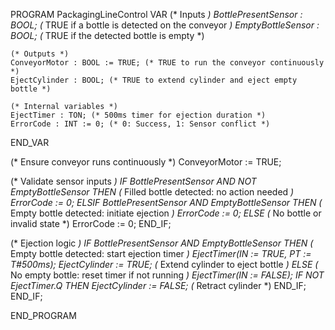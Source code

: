 PROGRAM PackagingLineControl
VAR
    (* Inputs *)
    BottlePresentSensor : BOOL; (* TRUE if a bottle is detected on the conveyor *)
    EmptyBottleSensor : BOOL; (* TRUE if the detected bottle is empty *)
    
    (* Outputs *)
    ConveyorMotor : BOOL := TRUE; (* TRUE to run the conveyor continuously *)
    EjectCylinder : BOOL; (* TRUE to extend cylinder and eject empty bottle *)
    
    (* Internal variables *)
    EjectTimer : TON; (* 500ms timer for ejection duration *)
    ErrorCode : INT := 0; (* 0: Success, 1: Sensor conflict *)
END_VAR

(* Ensure conveyor runs continuously *)
ConveyorMotor := TRUE;

(* Validate sensor inputs *)
IF BottlePresentSensor AND NOT EmptyBottleSensor THEN
    (* Filled bottle detected: no action needed *)
    ErrorCode := 0;
ELSIF BottlePresentSensor AND EmptyBottleSensor THEN
    (* Empty bottle detected: initiate ejection *)
    ErrorCode := 0;
ELSE
    (* No bottle or invalid state *)
    ErrorCode := 0;
END_IF;

(* Ejection logic *)
IF BottlePresentSensor AND EmptyBottleSensor THEN
    (* Empty bottle detected: start ejection timer *)
    EjectTimer(IN := TRUE, PT := T#500ms);
    EjectCylinder := TRUE; (* Extend cylinder to eject bottle *)
ELSE
    (* No empty bottle: reset timer if not running *)
    EjectTimer(IN := FALSE);
    IF NOT EjectTimer.Q THEN
        EjectCylinder := FALSE; (* Retract cylinder *)
    END_IF;
END_IF;

END_PROGRAM
